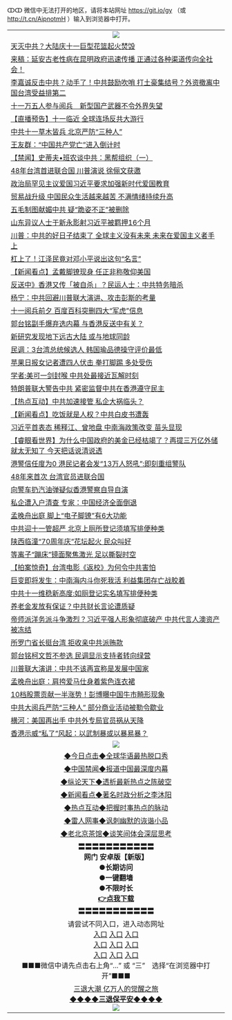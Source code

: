 ↀↀ 微信中无法打开的地区，请将本站网址 https://git.io/gy （或 http://t.cn/AipnotmH ）输入到浏览器中打开。 

<table>
   <tr>
    <td align=center><img src="https://github.com/gyhhx/image-upload/blob/master/20190822-2.jpg" /></td>
  </tr>
<tr><td align="left"><a href="https://xwood.fun/oo.aspx?name=c1077435&key=nqynnipsxfbxcbni&from=gy">天灭中共？大陆庆十一巨型花篮起火焚毁</a></td></tr>
<tr><td align="left"><a href="https://xwood.fun/oo.aspx?name=c1077354&key=nqynnipsxfbxcbni&from=gy">来稿：延安古老性病在昆明政府迅速传播 正通过各种渠道传向全社会！</a></td></tr>
<tr><td align="left"><a href="https://xwood.fun/oo.aspx?name=c1077361&key=nqynnipsxfbxcbni&from=gy">李嘉诚反击中共？动手了！中共鼓励吹哨 打土豪集结号？外资撤离中国台湾受益排第二</a></td></tr>
<tr><td align="left"><a href="https://xwood.fun/oo.aspx?name=c1077448&key=nqynnipsxfbxcbni&from=gy">十一万五人参与阅兵　新型国产武器不令外界失望</a></td></tr>
<tr><td align="left"><a href="https://xwood.fun/oo.aspx?name=c1077451&key=nqynnipsxfbxcbni&from=gy">【直播预告】十一临近 全球连场反共大游行</a></td></tr>
<tr><td align="left"><a href="https://xwood.fun/oo.aspx?name=c1077383&key=nqynnipsxfbxcbni&from=gy">中共十一草木皆兵 北京严防“三种人”</a></td></tr>
<tr><td align="left"><a href="https://xwood.fun/oo.aspx?name=c1077422&key=nqynnipsxfbxcbni&from=gy">王友群：“中国共产党亡”进入倒计时</a></td></tr>
<tr><td align="left"><a href="https://xwood.fun/oo.aspx?name=c1077452&key=nqynnipsxfbxcbni&from=gy">【禁闻】史蒂夫•班农谈中共：黑帮组织（一）</a></td></tr>
<tr><td align="left"><a href="https://xwood.fun/oo.aspx?name=c1077373&key=nqynnipsxfbxcbni&from=gy">48年台湾首进联合国 川普演说 徐俪文获邀</a></td></tr>
<tr><td align="left"><a href="https://xwood.fun/oo.aspx?name=c1077447&key=nqynnipsxfbxcbni&from=gy">政治局罕见主议爱国习近平要求加强新时代爱国教育</a></td></tr>
<tr><td align="left"><a href="https://xwood.fun/oo.aspx?name=c1077386&key=nqynnipsxfbxcbni&from=gy">贸易战升级 中国民众生活越来越苦 不满情绪持续升高</a></td></tr>
<tr><td align="left"><a href="https://xwood.fun/oo.aspx?name=c1077415&key=nqynnipsxfbxcbni&from=gy">五毛制图献媚中共 疑“跪姿不正”被删除</a></td></tr>
<tr><td align="left"><a href="https://xwood.fun/oo.aspx?name=c1077442&key=nqynnipsxfbxcbni&from=gy">山东异议人士于新永影射习近平被羁押16个月</a></td></tr>
<tr><td align="left"><a href="https://xwood.fun/oo.aspx?name=c1077400&key=nqynnipsxfbxcbni&from=gy">川普：中共的好日子结束了 全球主义没有未来 未来在爱国主义者手上</a></td></tr>
<tr><td align="left"><a href="https://xwood.fun/oo.aspx?name=c1077325&key=nqynnipsxfbxcbni&from=gy">杠上了！江泽民竟对邓小平说出这句“名言”</a></td></tr>
<tr><td align="left"><a href="https://xwood.fun/oo.aspx?name=c1077413&key=nqynnipsxfbxcbni&from=gy">【新闻看点】孟戴脚镣现身 任正非称敬仰美国</a></td></tr>
<tr><td align="left"><a href="https://xwood.fun/oo.aspx?name=c1077378&key=nqynnipsxfbxcbni&from=gy">反送中》香港又传「被自杀」？民运人士：中共特务暗杀</a></td></tr>
<tr><td align="left"><a href="https://xwood.fun/oo.aspx?name=c1077434&key=nqynnipsxfbxcbni&from=gy">杨宁：中共回避川普联大演讲、攻击彭斯的考量</a></td></tr>
<tr><td align="left"><a href="https://xwood.fun/oo.aspx?name=c1077464&key=nqynnipsxfbxcbni&from=gy">十一阅兵前夕 百度百科突删四大“军虎”信息</a></td></tr>
<tr><td align="left"><a href="https://xwood.fun/oo.aspx?name=c1077372&key=nqynnipsxfbxcbni&from=gy">郭台铭副手爆弃选内幕 与香港反送中有关？</a></td></tr>
<tr><td align="left"><a href="https://xwood.fun/oo.aspx?name=c1077455&key=nqynnipsxfbxcbni&from=gy">新研究发现地下远古大陆 或与地球同龄</a></td></tr>
<tr><td align="left"><a href="https://xwood.fun/oo.aspx?name=c1077450&key=nqynnipsxfbxcbni&from=gy">民调：3台湾总统候选人 韩国瑜品德操守评价最低</a></td></tr>
<tr><td align="left"><a href="https://xwood.fun/oo.aspx?name=c1077462&key=nqynnipsxfbxcbni&from=gy">苹果日报女记者遭四人伏击 拳打脚踢 多处受伤</a></td></tr>
<tr><td align="left"><a href="https://xwood.fun/oo.aspx?name=c1077022&key=nqynnipsxfbxcbni&from=gy">学者:美可一剑封喉 中共处最接近瓦解时刻</a></td></tr>
<tr><td align="left"><a href="https://xwood.fun/oo.aspx?name=c1077445&key=nqynnipsxfbxcbni&from=gy">特朗普联大警告中共 紧密监督中共在香港遵守民主</a></td></tr>
<tr><td align="left"><a href="https://xwood.fun/oo.aspx?name=c1077370&key=nqynnipsxfbxcbni&from=gy">【热点互动】中共加速接管 私企大祸临头？</a></td></tr>
<tr><td align="left"><a href="https://xwood.fun/oo.aspx?name=c1077412&key=nqynnipsxfbxcbni&from=gy">【新闻看点】吃饭就是人权？中共白皮书遭轰</a></td></tr>
<tr><td align="left"><a href="https://xwood.fun/oo.aspx?name=c1076972&key=nqynnipsxfbxcbni&from=gy">习近平首表态 稀释江、曾地盘 中南海政策改变 苗头显现</a></td></tr>
<tr><td align="left"><a href="https://xwood.fun/oo.aspx?name=c1076990&key=nqynnipsxfbxcbni&from=gy">【睿眼看世界】为什么中国政府的美金已经枯竭了？再提三万亿外储就太无知了 今天把话说清说透</a></td></tr>
<tr><td align="left"><a href="https://xwood.fun/oo.aspx?name=c1077459&key=nqynnipsxfbxcbni&from=gy">港警信任度为0 港民记者会发“13万人怒吼”:即刻重组警队</a></td></tr>
<tr><td align="left"><a href="https://xwood.fun/oo.aspx?name=c1077443&key=nqynnipsxfbxcbni&from=gy">48年来首次 台湾官员进联合国</a></td></tr>
<tr><td align="left"><a href="https://xwood.fun/oo.aspx?name=c1077461&key=nqynnipsxfbxcbni&from=gy">向警车扔汽油弹疑似香港警察自导自演</a></td></tr>
<tr><td align="left"><a href="https://xwood.fun/oo.aspx?name=c1077390&key=nqynnipsxfbxcbni&from=gy">私企遭入户清查 专家：中国经济全面倒退</a></td></tr>
<tr><td align="left"><a href="https://xwood.fun/oo.aspx?name=c1077421&key=nqynnipsxfbxcbni&from=gy">孟晚舟出庭 脚上“电子脚镣”有6大功能</a></td></tr>
<tr><td align="left"><a href="https://xwood.fun/oo.aspx?name=c1077401&key=nqynnipsxfbxcbni&from=gy">中共迎十一管超严 北京上厕所登记须填写排便种类</a></td></tr>
<tr><td align="left"><a href="https://xwood.fun/oo.aspx?name=c1077419&key=nqynnipsxfbxcbni&from=gy">陕西临潼“70周年庆”花坛起火 民众叫好</a></td></tr>
<tr><td align="left"><a href="https://xwood.fun/oo.aspx?name=c1077456&key=nqynnipsxfbxcbni&from=gy">等离子“蹦床”镜面聚焦激光 足以撕裂时空</a></td></tr>
<tr><td align="left"><a href="https://xwood.fun/oo.aspx?name=c1077379&key=nqynnipsxfbxcbni&from=gy">【拍案惊奇】台湾电影《返校》为何令中共害怕</a></td></tr>
<tr><td align="left"><a href="https://xwood.fun/oo.aspx?name=c972345&key=nqynnipsxfbxcbni&from=gy">巨变即将发生：中南海内斗你死我活 利益集团存亡战胶着</a></td></tr>
<tr><td align="left"><a href="https://xwood.fun/oo.aspx?name=c1077404&key=nqynnipsxfbxcbni&from=gy">中共十一维稳新高度:如厕登记实名填写排便种类</a></td></tr>
<tr><td align="left"><a href="https://xwood.fun/oo.aspx?name=c1077467&key=nqynnipsxfbxcbni&from=gy">养老金发放有保证？中共财长言论遭质疑</a></td></tr>
<tr><td align="left"><a href="https://xwood.fun/oo.aspx?name=c1077123&key=nqynnipsxfbxcbni&from=gy">帝师派洋务派斗争激烈？习近平强人形象彻底破产 中共代言人澳资产被冻结</a></td></tr>
<tr><td align="left"><a href="https://xwood.fun/oo.aspx?name=c1077369&key=nqynnipsxfbxcbni&from=gy">所罗门省长挺台湾 拒收亲中共派贿款</a></td></tr>
<tr><td align="left"><a href="https://xwood.fun/oo.aspx?name=c1077449&key=nqynnipsxfbxcbni&from=gy">郭台铭柯文哲不参选 民调显示支持者转向绿营</a></td></tr>
<tr><td align="left"><a href="https://xwood.fun/oo.aspx?name=c1077414&key=nqynnipsxfbxcbni&from=gy">川普联大演讲：中共不该再宣称是发展中国家</a></td></tr>
<tr><td align="left"><a href="https://xwood.fun/oo.aspx?name=c1077100&key=nqynnipsxfbxcbni&from=gy">孟晚舟出庭：肩挎爱马仕身着紫色连衣裙</a></td></tr>
<tr><td align="left"><a href="https://xwood.fun/oo.aspx?name=c1077384&key=nqynnipsxfbxcbni&from=gy">10档股票贡献一半涨势！彭博曝中国牛市畸形现象</a></td></tr>
<tr><td align="left"><a href="https://xwood.fun/oo.aspx?name=c1077431&key=nqynnipsxfbxcbni&from=gy">中共大阅兵严防“三种人” 部分商业活动被勒令歇业</a></td></tr>
<tr><td align="left"><a href="https://xwood.fun/oo.aspx?name=c1077406&key=nqynnipsxfbxcbni&from=gy">横河：美国再出手 中共外专局官员祸从天降</a></td></tr>
<tr><td align="left"><a href="https://xwood.fun/oo.aspx?name=c1077429&key=nqynnipsxfbxcbni&from=gy">香港示威“私了”风起：以武制暴或以暴易暴？</a></td></tr>

   <tr>
    <td align=center><img src="https://github.com/gyhhx/image-upload/blob/master/ogate-c.JPG" /></td>
  </tr>
   <tr>
   <td align=center> 
<a href="https://tru28th.xwood.fun/oo.aspx?name=c816850&key=nqynnipsxfbxcbni&from=gy&tag=9877">◆今日点击◆全球华语最热脱口秀</a><br/>
    </td>
  </tr>
  <tr>
  <td align=center>
<a href="https://tru28th.xwood.fun/oo.aspx?name=c816860&key=nqynnipsxfbxcbni&from=gy&tag=99733110">◆中国禁闻◆报道中国最深度内幕</a><br/>
   </tr>
  <tr>
     <td align=center>
<a href="https://tru28th.xwood.fun/oo.aspx?name=c816855&key=nqynnipsxfbxcbni&from=gy&tag=997110">◆纵论天下◆透析最新热点之陈破空</a><br/>
   </tr>
   <tr>
      <td align=center>
<a href="https://tru28th.xwood.fun/oo.aspx?name=c838308&key=nqynnipsxfbxcbni&from=gy&tag=9973110">◆新闻看点◆著名时政分析之李沐阳</a><br/>
   </tr>
   <tr>
     <td align=center>
<a href="https://tru28th.xwood.fun/oo.aspx?name=c816852&key=nqynnipsxfbxcbni&from=gy&tag=9733110">◆热点互动◆把握时事热点的脉动</a><br/>
   </tr>
   <tr>
      <td align=center>
<a href="https://tru28th.xwood.fun/oo.aspx?name=c816694&key=nqynnipsxfbxcbni&from=gy&tag=93310">◆雷人网事◆讽刺幽默的诙谐小品</a><br/>
   </tr>
   <tr>
    <td align=center>
<a href="https://tru28th.xwood.fun/oo.aspx?name=c816650&key=nqynnipsxfbxcbni&from=gy&tag=9973110">◆老北京茶馆◆谈笑间体会深层思考</a><br/>
   </tr>
  <tr>
    <td align=center>
 <b>〓〓〓〓〓〓〓〓〓〓〓<br/>网门 安卓版【新版】<br/> ●长期访问<br/> ●一键翻墙<br/>  ●不限时长<br/> 
 <a href="https://share.weiyun.com/5bQmUPm">👉<b>点我下载</a><br/>〓〓〓〓〓〓〓〓〓〓〓<br/>
    </td>
    </tr>
   <tr>
    <td align=center>请尝试不同入口，进入动态网址<br/>
      <a href="https://s3.us-east-2.amazonaws.com/ogateo/show.htm">入口</a>
      <a href="https://s3.ca-central-1.amazonaws.com/ogatec/show.htm">入口</a>
      <a href="https://s3.ap-southeast-2.amazonaws.com/ogatey/show.htm">入口</a><br/>
      <a href="https://s3.ap-northeast-2.amazonaws.com/ogates/show.htm">入口</a>
      <a href="https://s3.eu-central-1.amazonaws.com/ogatef/show.htm">入口</a>
      <a href="https://s3.ap-south-1.amazonaws.com/ogatem/show.htm">入口</a><br/>
      <a href="https://s3-us-west-1.amazonaws.com/ogaten/show.htm">入口</a>
      <a href="https://s3.eu-west-2.amazonaws.com/ogatel/show.htm">入口</a>
      <a href="https://s3.ap-northeast-1.amazonaws.com/ogatet/show.htm">入口</a><br/>
      ■■■微信中请先点击右上角“...” 或 “三”　选择“在浏览器中打开”■■■<b><br/>
    </td>
  </tr>
  <tr>  
  <td align=center>
  <a href="https://tru28th.xwood.fun/oo.aspx?name=c894205&key=nqynnipsxfbxcbni&from=gy&tag=9973110">三退大潮 亿万人的觉醒之旅</a><br/>
      <a href="https://tru28th.xwood.fun/oo.aspx?name=ogQuit.aspx&key=nqynnipsxfbxcbni&from=gy"><b>◆◆◆◆三退保平安◆◆◆◆<br/></a>
      <img src="https://github.com/gyhhx/image-upload/blob/master/3t.jpg" /><br/>
      </td>
  </tr>
</table>


